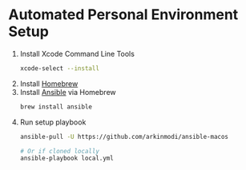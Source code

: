 # Automated Personal Environment Setup

1. Install Xcode Command Line Tools
    ```sh
    xcode-select --install
    ```
1. Install [Homebrew](https://brew.sh/)
1. Install [Ansible](https://www.ansible.com/) via Homebrew
    ```sh
    brew install ansible
    ```
1. Run setup playbook
    ```sh
    ansible-pull -U https://github.com/arkinmodi/ansible-macos

    # Or if cloned locally
    ansible-playbook local.yml
    ```
